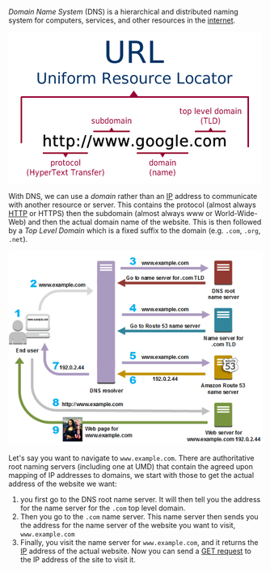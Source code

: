 
*Domain Name System* (DNS) is a hierarchical and distributed naming system for computers, services, and other resources in the [internet](TCP-IP%20Model.md). 

![](../Attachments/Pasted%20image%2020230124235955.png)

With DNS, we can use a *domain* rather than an [IP](IP.md) address to communicate with another resource or server. This contains the protocol (almost always [HTTP](HTTP.md) or HTTPS) then the subdomain (almost always www or World-Wide-Web) and then the actual domain name of the website. This is then followed by a *Top Level Domain* which is a fixed suffix to the domain (e.g. `.com`, `.org`, `.net`).

![](../Attachments/Pasted%20image%2020230124235013.png)

Let's say you want to navigate to `www.example.com`. There are authoritative root naming servers (including one at UMD) that contain the agreed upon mapping of IP addresses to domains, we start with those to get the actual address of the website we want: 

1. you first go to the DNS root name server. It will then tell you the address for the name server for the `.com` top level domain. 
2. Then you go to the `.com` name server. This name server then sends you the address for the name server of the website you want to visit, `www.example.com`
3. Finally, you visit the name server for `www.example.com`, and it returns the [IP](IP.md) address of the actual website. Now you can send a [GET request](HTTP.md) to the IP address of the site to visit it.